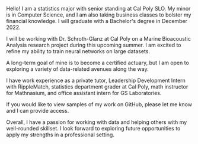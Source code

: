 Hello! I am a statistics major with senior standing at Cal Poly SLO. My minor is in Computer Science, and I am also taking business classes to bolster my financial knowledge. I will graduate with a Bachelor's degree in December 2022.

I will be working with Dr. Schroth-Glanz at Cal Poly on a Marine Bioacoustic Analysis research project during this upcoming summer. I am excited to refine my ability to train neural networks on large datasets.

A long-term goal of mine is to become a certified actuary, but I am open to exploring a variety of data-related avenues along the way.

I have work experience as a private tutor, Leadership Development Intern with RippleMatch, statistics department grader at Cal Poly, math instructor for Mathnasium, and office assistant intern for GS Laboratories.

If you would like to view samples of my work on GitHub, please let me know and I can provide access.

Overall, I have a passion for working with data and helping others with my well-rounded skillset. I look forward to exploring future opportunities to apply my strengths in a professional setting.
